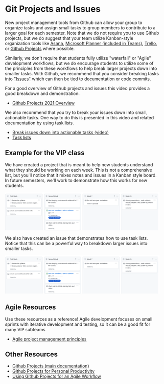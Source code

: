 # Git Projects and Issues

New project management tools from Github can allow your group to organize tasks and assign small tasks to group members to contribute to a larger goal for each semester. Note that we do not require you to use Github projects, but we do suggest that your team utilize Kanban-style organization tools like [Asana](https://asana.com/), [Microsoft Planner (included in Teams)](https://support.microsoft.com/en-us/planner), [Trello](https://trello.com), or [Github Projects](https://docs.github.com/en/issues/planning-and-tracking-with-projects/learning-about-projects/about-projects) where possible. 

Similarly, we don't require that students fully utilize "waterfall" or "Agile" development workflows, but we do encourage students to utilize some of the principles from these workflows to help break larger projects down into smaller tasks. With Github, we recommend that you consider breaking tasks into ["Issues"](https://docs.github.com/en/issues/tracking-your-work-with-issues/about-issues) which can then be tied to documentation or code commits. 

For a good overview of Github projects and issues this video provides a good breakdown and demonstration. 
- [Github Projects 2021 Overview](https://youtu.be/SI1ra-XHWHM?t=137)

We also recommend that you try to break your issues down into small, actionable tasks. One way to do this is presented in this video and related documentation by using task lists.
- [Break issues down into actionable tasks (video)](https://www.youtube.com/watch?v=BplF7vHXewA)
- [Task lists](https://docs.github.com/en/issues/tracking-your-work-with-issues/about-task-lists)

## Example for the VIP class

We have created a project that is meant to help new students understand what they should be working on each week. This is not a comprehensive list, but you'll notice that it mixes notes and issues in a Kanban style board. In future semesters, we'll work to demonstrate how this works for new students.

![VIP GH Projects](https://github.com/gt-crnch-rg/fc-with-rg-vip/blob/a523c8fdc6b51267f80b038d0491b5fd423814e8/images/github_projects_issues_.png "Github projects for VIP")

We also have created an issue that demonstrates how to use task lists. Notice that this can be a powerful way to breakdown larger issues into smaller tasks.

![VIP GH Task Lists](https://github.com/gt-crnch-rg/fc-with-rg-vip/blob/35f0426d9bacc44c17035a48f222ef8f768177f9/images/github_projects_issues.png "Github task lists for VIP")


## Agile Resources
Use these resources as a reference! Agile development focuses on small sprints with iterative development and testing, so it can be a good fit for many VIP subteams.

* [Agile project management principles](https://kanbanize.com/agile/project-management/principles)

## Other Resources

* [Github Projects (main documentation)](https://docs.github.com/en/issues/planning-and-tracking-with-projects/learning-about-projects/about-projects)
* [Github Projects for Personal Productivity](https://github.blog/2022-07-21-tips-tricks-for-using-github-projects-for-personal-productivity/)
* [Using Github Projects for an Agile Workflow](https://pybit.es/articles/github-projects/)
